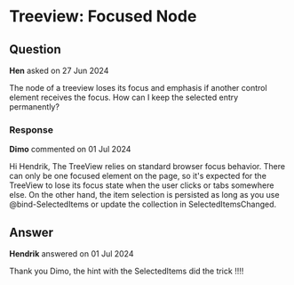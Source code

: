 # Treeview: Focused Node

## Question

**Hen** asked on 27 Jun 2024

The node of a treeview loses its focus and emphasis if another control element receives the focus. How can I keep the selected entry permanently?

### Response

**Dimo** commented on 01 Jul 2024

Hi Hendrik, The TreeView relies on standard browser focus behavior. There can only be one focused element on the page, so it's expected for the TreeView to lose its focus state when the user clicks or tabs somewhere else. On the other hand, the item selection is persisted as long as you use @bind-SelectedItems or update the collection in SelectedItemsChanged.

## Answer

**Hendrik** answered on 01 Jul 2024

Thank you Dimo, the hint with the SelectedItems did the trick !!!!
